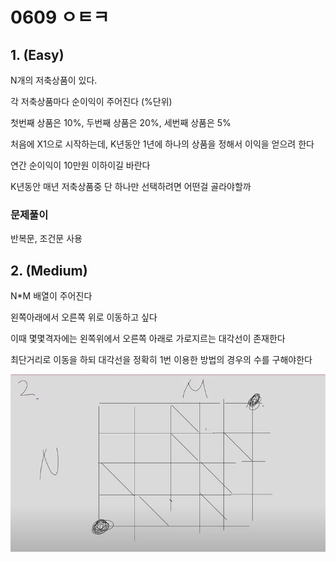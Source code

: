# 0609 ㅇㅌㅋ



## 1.  (Easy)

N개의 저축상품이 있다.

각 저축상품마다 순이익이 주어진다 (%단위)

첫번째 상품은 10%, 두번째 상품은 20%, 세번째 상품은 5%



처음에 X1으로 시작하는데, K년동안 1년에 하나의 상품을 정해서 이익을 얻으려 한다

연간 순이익이 10만원 이하이길 바란다

K년동안 매년 저축상품중 단 하나만 선택하려면 어떤걸 골라야할까



### 문제풀이

반복문, 조건문 사용





## 2. (Medium)

N*M 배열이 주어진다

왼쪽아래에서 오른쪽 위로 이동하고 싶다

이때 몇몇격자에는 왼쪽위에서 오른쪽 아래로 가로지르는 대각선이 존재한다

최단거리로 이동을 하되 대각선을 정확히 1번 이용한 방법의 경우의 수를 구해야한다

![image-20230620205421669](./images/image-20230620205421669.png)

